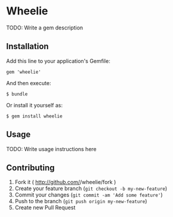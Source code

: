 # Wheelie

TODO: Write a gem description

## Installation

Add this line to your application's Gemfile:

    gem 'wheelie'

And then execute:

    $ bundle

Or install it yourself as:

    $ gem install wheelie

## Usage

TODO: Write usage instructions here

## Contributing

1. Fork it ( http://github.com/<my-github-username>/wheelie/fork )
2. Create your feature branch (`git checkout -b my-new-feature`)
3. Commit your changes (`git commit -am 'Add some feature'`)
4. Push to the branch (`git push origin my-new-feature`)
5. Create new Pull Request
